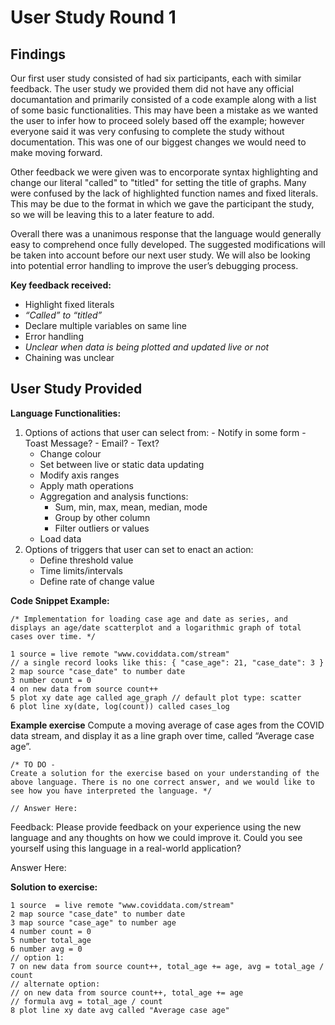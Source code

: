 # User Study Round 1
## Findings
Our first user study consisted of had six participants, each with similar feedback. The user study we provided them did not have any official documantation and primarily consisted of a code example along with a list of some basic functionalities. This may have been a mistake as we wanted the user to infer how to proceed solely based off the example; however everyone said it was very confusing to complete the study without documentation. This was one of our biggest changes we would need to make moving forward.

Other feedback we were given was to encorporate syntax highlighting and change our literal "called" to "titled" for setting the title of graphs. Many were confused by the lack of highlighted function names and fixed literals. This may be due to the format in which we gave the participant the study, so we will be leaving this to a later feature to add.

Overall there was a unanimous response that the language would generally easy to comprehend once fully developed. The suggested modifications will be taken into account before our next user study. We will also be looking into potential error handling to improve the user’s debugging process.

**Key feedback received:**
- Highlight fixed literals
- *“Called” to “titled”*
- Declare multiple variables on same line
- Error handling
- *Unclear when data is being plotted and updated live or not*
- Chaining was unclear

## User Study Provided

**Language Functionalities:**
1. Options of actions that user can select from:
        - Notify in some form
        - Toast Message?
        - Email?
        - Text?
    - Change colour
    - Set between live or static data updating
    - Modify axis ranges
    - Apply math operations
    - Aggregation and analysis functions:
        - Sum, min, max, mean, median, mode	
        - Group by other column
        - Filter outliers or values 
    - Load data
2. Options of triggers that user can set to enact an action:
    - Define threshold value
    - Time limits/intervals
    - Define rate of change value

**Code Snippet Example:**

~~~
/* Implementation for loading case age and date as series, and displays an age/date scatterplot and a logarithmic graph of total cases over time. */

1 source = live remote "www.coviddata.com/stream" 
// a single record looks like this: { "case_age": 21, "case_date": 3 }
2 map source "case_date" to number date
3 number count = 0
4 on new data from source count++
5 plot xy date age called age_graph // default plot type: scatter
6 plot line xy(date, log(count)) called cases_log
~~~

**Example exercise**
Compute a moving average of case ages from the COVID data stream, and display it as a line graph over time, called “Average case age”.

~~~
/* TO DO -
Create a solution for the exercise based on your understanding of the above language. There is no one correct answer, and we would like to see how you have interpreted the language. */

// Answer Here:
~~~

Feedback: Please provide feedback on your experience using the new language and any thoughts on how we could improve it. Could you see yourself using this language in a real-world application? 

Answer Here: 


**Solution to exercise:**
~~~
1 source  = live remote "www.coviddata.com/stream" 
2 map source "case_date" to number date
3 map source "case_age" to number age
4 number count = 0
5 number total_age
6 number avg = 0
// option 1:
7 on new data from source count++, total_age += age, avg = total_age / count
// alternate option:
// on new data from source count++, total_age += age
// formula avg = total_age / count
8 plot line xy date avg called "Average case age"
~~~